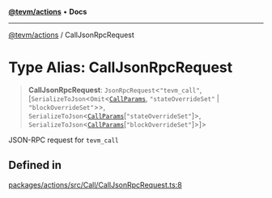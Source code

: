 [**@tevm/actions**](../README.md) • **Docs**

***

[@tevm/actions](../globals.md) / CallJsonRpcRequest

# Type Alias: CallJsonRpcRequest

> **CallJsonRpcRequest**: `JsonRpcRequest`\<`"tevm_call"`, [`SerializeToJson`\<`Omit`\<[`CallParams`](CallParams.md), `"stateOverrideSet"` \| `"blockOverrideSet"`\>\>, `SerializeToJson`\<[`CallParams`](CallParams.md)\[`"stateOverrideSet"`\]\>, `SerializeToJson`\<[`CallParams`](CallParams.md)\[`"blockOverrideSet"`\]\>]\>

JSON-RPC request for `tevm_call`

## Defined in

[packages/actions/src/Call/CallJsonRpcRequest.ts:8](https://github.com/evmts/tevm-monorepo/blob/main/packages/actions/src/Call/CallJsonRpcRequest.ts#L8)
